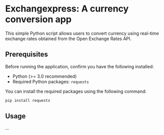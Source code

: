 # Exchangexpress: A currency conversion app

This simple Python script allows users to convert currency using real-time exchange rates obtained from the Open Exchange Rates API.

## Prerequisites
Before running the application, confirm you have the following installed:

- Python (>= 3.0 recommended)
- Required Python packages: `requests`

You can install the required packages using the following command:

```bash
pip install requests
```

## Usage
...